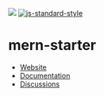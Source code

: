 ![](http://res.cloudinary.com/hashnode/image/upload/w_200/v1466495663/static_imgs/mern/v2/mernio-logo.png)
[![js-standard-style](https://cdn.rawgit.com/feross/standard/master/badge.svg)](https://github.com/feross/standard)

# mern-starter

- [Website](http://mern.io)
- [Documentation](http://mern.io/documentation.html)
- [Discussions](https://hashnode.com/n/mern)
